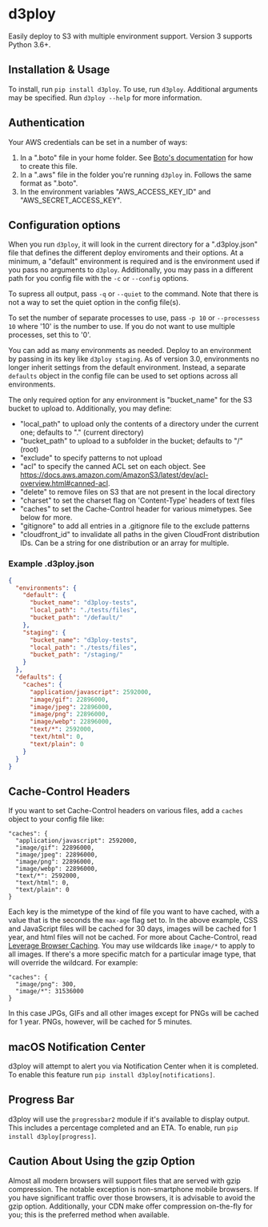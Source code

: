 # d3ploy

Easily deploy to S3 with multiple environment support. Version 3 supports Python 3.6+.

## Installation & Usage

To install, run `pip install d3ploy`.
To use, run `d3ploy`. Additional arguments may be specified. Run `d3ploy --help` for more information.

## Authentication

Your AWS credentials can be set in a number of ways:

1. In a ".boto" file in your home folder. See [Boto's documentation](http://docs.pythonboto.org/en/latest/boto_config_tut.html) for how to create this file.
2. In a ".aws" file in the folder you're running `d3ploy` in. Follows the same format as ".boto".
3. In the environment variables "AWS_ACCESS_KEY_ID" and "AWS_SECRET_ACCESS_KEY".

## Configuration options

When you run `d3ploy`, it will look in the current directory for a ".d3ploy.json" file that defines the different deploy enviroments and their options. At a minimum, a "default" environment is required and is the environment used if you pass no arguments to `d3ploy`. Additionally, you may pass in a different path for you config file with the `-c` or `--config` options.

To supress all output, pass `-q` or `--quiet` to the command. Note that there is not a way to set the quiet option in the config file(s).

To set the number of separate processes to use, pass `-p 10` or `--processess 10` where '10' is the number to use. If you do not want to use multiple processes, set this to '0'.

You can add as many environments as needed. Deploy to an environment by passing in its key like `d3ploy staging`. As of version 3.0, environments no longer inherit settings from the default environment. Instead, a separate `defaults` object in the config file can be used to set options across all environments.

The only required option for any environment is "bucket_name" for the S3 bucket to upload to. Additionally, you may define:

- "local_path" to upload only the contents of a directory under the current one; defaults to "." (current directory)
- "bucket_path" to upload to a subfolder in the bucket; defaults to "/" (root)
- "exclude" to specify patterns to not upload
- "acl" to specify the canned ACL set on each object. See https://docs.aws.amazon.com/AmazonS3/latest/dev/acl-overview.html#canned-acl.
- "delete" to remove files on S3 that are not present in the local directory
- "charset" to set the charset flag on 'Content-Type' headers of text files
- "caches" to set the Cache-Control header for various mimetypes. See below for more.
- "gitignore" to add all entries in a .gitignore file to the exclude patterns
- "cloudfront_id" to invalidate all paths in the given CloudFront distribution IDs. Can be a string for one distribution or an array for multiple.

### Example .d3ploy.json

```json
{
  "environments": {
    "default": {
      "bucket_name": "d3ploy-tests",
      "local_path": "./tests/files",
      "bucket_path": "/default/"
    },
    "staging": {
      "bucket_name": "d3ploy-tests",
      "local_path": "./tests/files",
      "bucket_path": "/staging/"
    }
  },
  "defaults": {
    "caches": {
      "application/javascript": 2592000,
      "image/gif": 22896000,
      "image/jpeg": 22896000,
      "image/png": 22896000,
      "image/webp": 22896000,
      "text/*": 2592000,
      "text/html": 0,
      "text/plain": 0
    }
  }
}
```

## Cache-Control Headers

If you want to set Cache-Control headers on various files, add a `caches` object to your config file like:

```
"caches": {
  "application/javascript": 2592000,
  "image/gif": 22896000,
  "image/jpeg": 22896000,
  "image/png": 22896000,
  "image/webp": 22896000,
  "text/*": 2592000,
  "text/html": 0,
  "text/plain": 0
}
```

Each key is the mimetype of the kind of file you want to have cached, with a value that is the seconds the `max-age` flag set to. In the above example, CSS and JavaScript files will be cached for 30 days, images will be cached for 1 year, and html files will not be cached. For more about Cache-Control, read [Leverage Browser Caching](https://developers.google.com/speed/docs/insights/LeverageBrowserCaching). You may use wildcards like `image/*` to apply to all images. If there's a more specific match for a particular image type, that will override the wildcard. For example:

```
"caches": {
  "image/png": 300,
  "image/*": 31536000
}
```

In this case JPGs, GIFs and all other images except for PNGs will be cached for 1 year. PNGs, however, will be cached for 5 minutes.

## macOS Notification Center

d3ploy will attempt to alert you via Notification Center when it is completed. To enable this feature run `pip install d3ploy[notifications]`.

## Progress Bar

d3ploy will use the `progressbar2` module if it's available to display output. This includes a percentage completed and an ETA. To enable, run `pip install d3ploy[progress]`.

## Caution About Using the gzip Option

Almost all modern browsers will support files that are served with gzip compression. The notable exception is non-smartphone mobile browsers. If you have significant traffic over those browsers, it is advisable to avoid the gzip option. Additionally, your CDN make offer compression on-the-fly for you; this is the preferred method when available.
